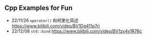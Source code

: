 ## Cpp Examples for Fun

- 22/11/26 `operator()` 和柯里化简述 <https://www.bilibili.com/video/BV1Dg411p7ri>
- 22/12/08 `std::bind` <https://www.bilibili.com/video/BV1zv4y1R76c>

